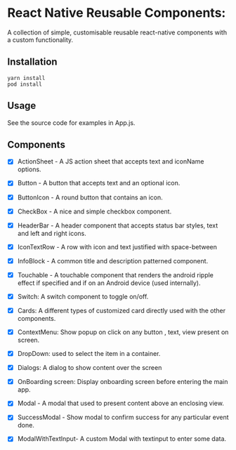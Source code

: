 # React Native Reusable Components:


A collection of simple, customisable reusable react-native components with a custom functionality.

## Installation

```shell
yarn install
pod install
```

## Usage

See the source code for examples in App.js.

## Components

- [x] ActionSheet - A JS action sheet that accepts text and iconName options.
- [x] Button - A button that accepts text and an optional icon.
- [x] ButtonIcon - A round button that contains an icon.
- [x] CheckBox - A nice and simple checkbox component.
- [x] HeaderBar - A header component that accepts status bar styles, text and left and right icons.
- [x] IconTextRow - A row with icon and text justified with space-between
- [x] InfoBlock - A common title and description patterned component.
- [x] Touchable - A touchable component that renders the android ripple effect if specified and if on an Android device (used internally).
- [x] Switch: A switch component to toggle on/off.
- [x] Cards: A different types of customized card directly used with the other components.
- [x] ContextMenu: Show popup on click on any button , text, view present on screen.
- [x] DropDown:  used to select the item in a container.
- [x] Dialogs: A dialog to show content over the screen
- [x] OnBoarding screen: Display onboarding screen before entering the main app.
- [x] Modal - A modal that used to present content above an enclosing view.
- [x] SuccessModal - Show modal to confirm success for any particular event done.
- [x] ModalWithTextInput- A custom Modal with textinput to enter some data.

